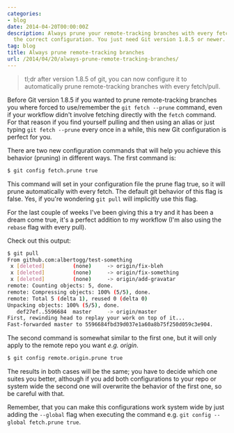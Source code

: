 ```yaml
---
categories:
- blog
date: 2014-04-20T00:00:00Z
description: Always prune your remote-tracking branches with every fetch or pull with
  the correct configuration. You just need Git version 1.8.5 or newer.
tag: blog
title: Always prune remote-tracking branches
url: /2014/04/20/always-prune-remote-tracking-branches/
---
```


> tl;dr after version 1.8.5 of git, you can now configure it to automatically prune remote-tracking branches with every fetch/pull.

Before Git version 1.8.5 if you wanted to prune remote-tracking branches you where forced to use/remember the `git fetch --prune` command, even if your workflow didn't involve fetching directly with the `fetch` command. For that reason if you find yourself pulling and then using an alias or just typing `git fetch --prune` every once in a while, this new Git configuration is perfect for you.

There are two new configuration commands that will help you achieve this behavior (pruning) in different ways. The first command is:

```bash
$ git config fetch.prune true
```

This command will set in your configuration file the prune flag true, so it will prune automatically with every fetch. The default git behavior of this flag is false. Yes, if you're wondering `git pull` will implicitly use this flag.

For the last couple of weeks I've been giving this a try and it has been a dream come true, it's a perfect addition to my workflow (I'm also using the `rebase` flag with every pull).

Check out this output:

```bash
$ git pull
From github.com:albertogg/test-something
 x [deleted]         (none)     -> origin/fix-bleh
 x [deleted]         (none)     -> origin/fix-something
 x [deleted]         (none)     -> origin/add-gravatar
remote: Counting objects: 5, done.
remote: Compressing objects: 100% (5/5), done.
remote: Total 5 (delta 1), reused 0 (delta 0)
Unpacking objects: 100% (5/5), done.
   def27ef..5596684  master     -> origin/master
First, rewinding head to replay your work on top of it...
Fast-forwarded master to 5596684fbd39d037e1a60a8b75f250d059c3e904.
```

The second command is somewhat similar to the first one, but it will only apply to the remote repo you want *e.g. origin*.

```bash
$ git config remote.origin.prune true
```

The results in both cases will be the same; you have to decide which one suites you better, although if you add both configurations to your repo or system wide the second one will overwrite the behavior of the first one, so be careful with that.

Remember, that you can make this configurations work system wide by just adding the `--global` flag when executing the command e.g. `git config --global fetch.prune true`.
